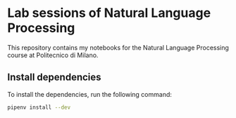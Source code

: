 # Lab sessions of Natural Language Processing

This repository contains my notebooks for the Natural Language Processing course at Politecnico di Milano.

## Install dependencies

To install the dependencies, run the following command:

```bash
pipenv install --dev
```

